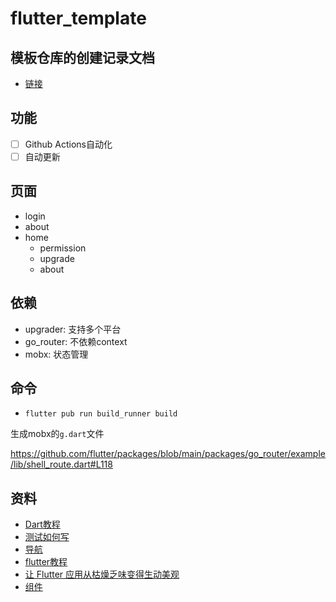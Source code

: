 # flutter_template

## 模板仓库的创建记录文档

- [链接](./docs)

## 功能

- [ ] Github Actions自动化
- [ ] 自动更新

## 页面

- login
- about
- home
  - permission
  - upgrade
  - about

## 依赖

- upgrader: 支持多个平台
- go_router: 不依赖context
- mobx: 状态管理



## 命令

- `flutter pub run build_runner build`

生成mobx的`g.dart`文件

https://github.com/flutter/packages/blob/main/packages/go_router/example/lib/shell_route.dart#L118

## 资料

- [Dart教程](https://dart.cn/guides)
- [测试如何写](https://juejin.cn/post/7318704408728158246)
- [导航](https://codewithandrea.com/articles/flutter-bottom-navigation-bar-nested-routes-gorouter/)
- [flutter教程](https://codewithandrea.com/tutorials/)
- [让 Flutter 应用从枯燥乏味变得生动美观](https://codelabs.developers.google.com/codelabs/flutter-boring-to-beautiful?hl=zh-cn#6)
- [组件](https://fluttergems.dev/)